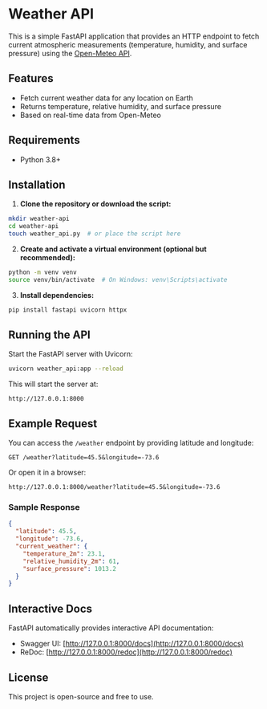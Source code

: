 # Weather API

This is a simple FastAPI application that provides an HTTP endpoint to fetch current atmospheric measurements (temperature, humidity, and surface pressure) using the [Open-Meteo API](https://open-meteo.com/).

## Features

* Fetch current weather data for any location on Earth
* Returns temperature, relative humidity, and surface pressure
* Based on real-time data from Open-Meteo

## Requirements

* Python 3.8+

## Installation

1. **Clone the repository or download the script:**

```bash
mkdir weather-api
cd weather-api
touch weather_api.py  # or place the script here
```

2. **Create and activate a virtual environment (optional but recommended):**

```bash
python -m venv venv
source venv/bin/activate  # On Windows: venv\Scripts\activate
```

3. **Install dependencies:**

```bash
pip install fastapi uvicorn httpx
```

## Running the API

Start the FastAPI server with Uvicorn:

```bash
uvicorn weather_api:app --reload
```

This will start the server at:

```
http://127.0.0.1:8000
```

## Example Request

You can access the `/weather` endpoint by providing latitude and longitude:

```
GET /weather?latitude=45.5&longitude=-73.6
```

Or open it in a browser:

```
http://127.0.0.1:8000/weather?latitude=45.5&longitude=-73.6
```

### Sample Response

```json
{
  "latitude": 45.5,
  "longitude": -73.6,
  "current_weather": {
    "temperature_2m": 23.1,
    "relative_humidity_2m": 61,
    "surface_pressure": 1013.2
  }
}
```

## Interactive Docs

FastAPI automatically provides interactive API documentation:

* Swagger UI: [http://127.0.0.1:8000/docs](http://127.0.0.1:8000/docs)
* ReDoc: [http://127.0.0.1:8000/redoc](http://127.0.0.1:8000/redoc)

## License

This project is open-source and free to use.
